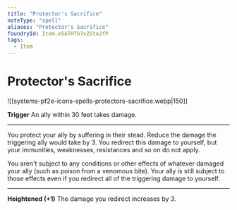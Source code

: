 ```yaml
---
title: "Protector's Sacrifice"
noteType: "spell"
aliases: "Protector's Sacrifice"
foundryId: Item.e5ATHTb7vZSte2fP
tags:
  - Item
---
```


# Protector's Sacrifice
![[systems-pf2e-icons-spells-protectors-sacrifice.webp|150]]

**Trigger** An ally within 30 feet takes damage.

* * *

You protect your ally by suffering in their stead. Reduce the damage the triggering ally would take by 3. You redirect this damage to yourself, but your immunities, weaknesses, resistances and so on do not apply.

You aren't subject to any conditions or other effects of whatever damaged your ally (such as poison from a venomous bite). Your ally is still subject to those effects even if you redirect all of the triggering damage to yourself.

* * *

**Heightened (+1)** The damage you redirect increases by 3.
